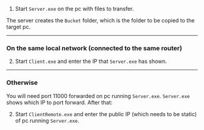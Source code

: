
1. Start `Server.exe` on the pc with files to transfer.

The server creates the `Bucket` folder, which is the folder to be copied to the target pc.

---

### On the same local network (connected to the same router)

2. Start `Client.exe` and enter the IP that `Server.exe` has shown.

---

### Otherwise

You will need port 11000 forwarded on pc running `Server.exe`.
`Server.exe` shows which IP to port forward. After that:

2. Start `ClientRemote.exe` and enter the public IP (which needs to be static) of pc running `Server.exe`.
